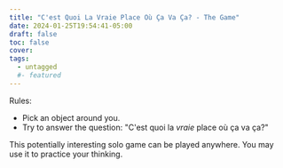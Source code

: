 ```yaml
---
title: "C'est Quoi La Vraie Place Où Ça Va Ça? - The Game"
date: 2024-01-25T19:54:41-05:00
draft: false
toc: false
cover:
tags:
  - untagged
  #- featured
---
```


Rules:
- Pick an object around you.
- Try to answer the question: "C'est quoi la *vraie* place où ça va ça?"

This potentially interesting solo game can be played anywhere. You may
use it to practice your thinking.
